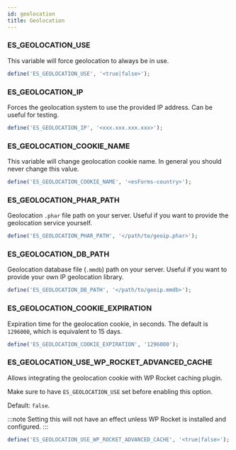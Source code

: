 ```yaml
---
id: geolocation
title: Geolocation
---
```


### ES_GEOLOCATION_USE

This variable will force geolocation to always be in use.

```php
define('ES_GEOLOCATION_USE', '<true|false>');
```

### ES_GEOLOCATION_IP

Forces the geolocation system to use the provided IP address. Can be useful for testing.

```php
define('ES_GEOLOCATION_IP', '<xxx.xxx.xxx.xxx>');
```

### ES_GEOLOCATION_COOKIE_NAME

This variable will change geolocation cookie name. In general you should never change this value.

```php
define('ES_GEOLOCATION_COOKIE_NAME', '<esForms-country>');
```

### ES_GEOLOCATION_PHAR_PATH

Geolocation `.phar` file path on your server. Useful if you want to provide the geolocation service yourself.

```php
define('ES_GEOLOCATION_PHAR_PATH', '</path/to/geoip.phar>');
```

### ES_GEOLOCATION_DB_PATH

Geolocation database file (`.mmdb`) path on your server. Useful if you want to provide your own IP geolocation library.

```php
define('ES_GEOLOCATION_DB_PATH', '</path/to/geoip.mmdb>');
```

### ES_GEOLOCATION_COOKIE_EXPIRATION

Expiration time for the geolocation cookie, in seconds. The default is `1296000`, which is equivalent to 15 days.

```php
define('ES_GEOLOCATION_COOKIE_EXPIRATION', '1296000');
```

### ES_GEOLOCATION_USE_WP_ROCKET_ADVANCED_CACHE

Allows integrating the geolocation cookie with WP Rocket caching plugin.

Make sure to have `ES_GEOLOCATION_USE` set before enabling this option.

Default: `false`.

:::note
Setting this will not have an effect unless WP Rocket is installed and configured.
:::

```php
define('ES_GEOLOCATION_USE_WP_ROCKET_ADVANCED_CACHE', '<true|false>');
```
